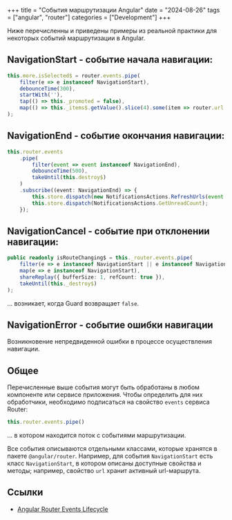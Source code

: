 +++
title = "События маршрутизации Angular"
date = "2024-08-26"
tags = ["angular", "router"]
categories = ["Development"]
+++

Ниже перечисленны и приведены примеры из реальной практики для некоторых событий маршрутизации в Angular.

## NavigationStart - событие начала навигации:

```typescript
this.more.isSelected$ = router.events.pipe(
    filter(e => e instanceof NavigationStart),
    debounceTime(300),
    startWith(''),
    tap(() => this._promoted = false),
    map(() => this._items$.getValue().slice(4).some(item => router.url.startsWith(`/${item.route.path}`)))
);
```

## NavigationEnd - событие окончания навигации:

```typescript
this.router.events
    .pipe(
        filter(event => event instanceof NavigationEnd),
        debounceTime(500),
        takeUntil(this.destroy$)
    )
    .subscribe((event: NavigationEnd) => {
        this.store.dispatch(new NotificationsActions.RefreshUrls(event.url));
        this.store.dispatch(NotificationsActions.GetUnreadCount);
    });
```

## NavigationCancel - событие при отклонении навигации:

```typescript
public readonly isRouteChanging$ = this._router.events.pipe(
    filter(e => e instanceof NavigationStart || e instanceof NavigationEnd || e instanceof NavigationCancel ),
    map(e => e instanceof NavigationStart),
    shareReplay({ bufferSize: 1, refCount: true }),
    takeUntil(this._destroy$)
);
```

... возникает, когда Guard возвращает `false`.

## NavigationError - событие ошибки навигации

Возникновение непредвиденной ошибки в процессе осуществления навигации.

## Общее

Перечисленные выше события могут быть обработаны в любом компоненте или сервисе приложения. Чтобы определить для них обработчики, необходимо подписаться на свойство `events` сервиса Router:

```typescript
this.router.events.pipe()
```

... в котором находится поток с событиями маршрутизации.

Все события описываются отдельными классами, которые хранятся в пакете `@angular/router`. Например, для события `NavigationStart` есть класс `NavigationStart`, в котором описаны доступные свойства и методы; например, свойство `url` хранит активный url-маршрута.

## Ссылки

- [Angular Router Events Lifecycle](https://dev.to/elviskim18/angular-router-events-lifecycle-4l7g)